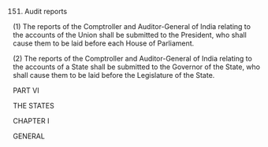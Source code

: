 151. Audit reports

(1) The reports of the Comptroller and Auditor-General of India relating to the accounts of the Union shall be submitted to the President, who shall cause them to be laid before each House of Parliament.

(2) The reports of the Comptroller and Auditor-General of India relating to the accounts of a State shall be submitted to the Governor of the State, who shall cause them to be laid before the Legislature of the State.

PART VI

THE STATES

 

CHAPTER I

GENERAL

